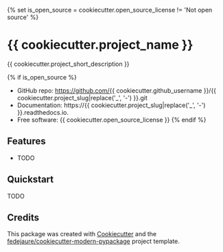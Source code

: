 {% set is_open_source = cookiecutter.open_source_license != 'Not open source' %}
# {{ cookiecutter.project_name }}

{{ cookiecutter.project_short_description }}

{% if is_open_source %}
* GitHub repo: https://github.com/{{ cookiecutter.github_username }}/{{ cookiecutter.project_slug|replace('_', '-') }}.git
* Documentation: https://{{ cookiecutter.project_slug|replace('_', '-') }}.readthedocs.io.
* Free software: {{ cookiecutter.open_source_license }}
{% endif %}

## Features

* TODO

## Quickstart

TODO

## Credits

This package was created with [Cookiecutter][cookiecutter] and the [fedejaure/cookiecutter-modern-pypackage][cookiecutter-modern-pypackage] project template.

[cookiecutter]: https://github.com/cookiecutter/cookiecutter
[cookiecutter-modern-pypackage]: https://github.com/fedejaure/cookiecutter-modern-pypackage/tree/develops
